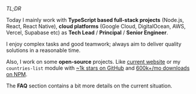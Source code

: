 _TL;DR_

Today I mainly work with **TypeScript based full-stack projects** (Node.js, React, React Native), **cloud platforms** (Google Cloud, DigitalOcean, AWS, Vercel, Supabase etc) as **Tech&nbsp;Lead** / **Principal** / **Senior&nbsp;Engineer**.

I enjoy complex tasks and good teamwork; always aim to deliver quality solutions in a reasonable time.

Also, I work on some **open-source** projects. Like [current website](https://github.com/dmythro/dmythro.com) or my `countries-list` module with [~1k stars on GitHub](https://github.com/annexare/Countries) and [600k+/mo downloads on NPM](https://www.npmjs.com/package/countries-list).

The **FAQ** section contains a bit more details on the current situation.
